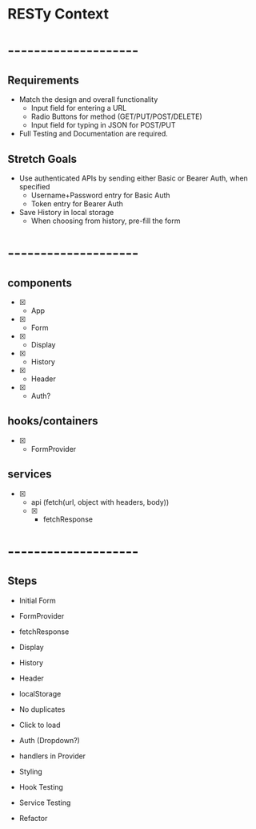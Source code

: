 # RESTy Context

# --------------------

## Requirements
* Match the design and overall functionality
  * Input field for entering a URL
  * Radio Buttons for method (GET/PUT/POST/DELETE)
  * Input field for typing in JSON for POST/PUT
* Full Testing and Documentation are required.

## Stretch Goals
* Use authenticated APIs by sending either Basic or Bearer Auth, when specified
  * Username+Password entry for Basic Auth
  * Token entry for Bearer Auth
* Save History in local storage
  * When choosing from history, pre-fill the form

# --------------------

## components
- [X] - App
- [X] - Form
- [X] - Display
- [X] - History
- [X] - Header
- [X] - Auth?

## hooks/containers
- [X] - FormProvider

## services
- [X] - api (fetch(url, object with headers, body))
  * [X] - fetchResponse

# --------------------

## Steps
- Initial Form
- FormProvider
- fetchResponse
- Display
- History
- Header
- localStorage
- No duplicates
- Click to load
- Auth (Dropdown?)
- handlers in Provider

- Styling
- Hook Testing
- Service Testing
- Refactor